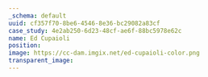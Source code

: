 ```yaml
---
_schema: default
uuid: cf357f70-8be6-4546-8e36-bc29082a83cf
case_study: 4e2ab250-6d23-48cf-ae6f-88bc5978e62c
name: Ed Cupaioli
position:
image: https://cc-dam.imgix.net/ed-cupaioli-color.png
transparent_image:
---
```

